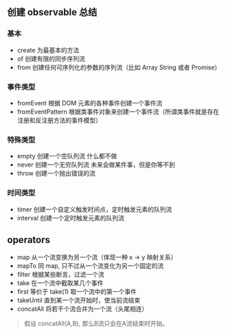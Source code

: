 ## 创建 observable 总结

### 基本
* create 为最基本的方法
* of 创建有限的同步序列流
* from 创建任何可序列化的参数的序列流（比如 Array String 或者 Promise）

### 事件类型
* fromEvent 根据 DOM 元素的各种事件创建一个事件流
* fromEventPattern 根据类事件对象来创建一个事件流（所谓类事件就是存在注册和反注册方法的事件模型）

### 特殊类型
* empty 创建一个空队列流 什么都不做
* never 创建一个无穷队列流 未来会做某件事，但是你等不到
* throw 创建一个抛出错误的流

### 时间类型
* timer 创建一个自定义触发时间点，定时触发元素的队列流
* interval 创建一个定时触发元素的队列流

## operators
* map 从一个流变换为另一个流（体现一种 x -> y 映射关系）
* mapTo 同 map, 只不过从一个流变化为另一个固定的流
* filter 根据某些断言，过滤一个流
* take 在一个流中截取某几个事件
* first 等价于 take(1) 取一个流中的第一个事件
* takeUntil 直到某一个流开始时，使当前流结束
* concatAll 将若干个流合并为一个流（头尾相连）
> 假设 concatAll(A,B), 那么B流只会在A流结束时开始。